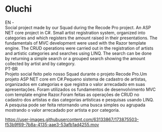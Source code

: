 # Oluchi
EN -
<br />
Social project made by our Squad during the Recode Pro project. An ASP NET core project in C#. Small artist registration system, organized into categories and which registers the amount raised in their presentations. The fundamentals of MVC development were used with the Razor template engine. The CRUD operations were carried out in the registration of artists and artistic categories and searches using LINQ. The search can be done by returning a simple search or a grouped search showing the amount collected by artist and by category.
<br />
PT-BR
<br />
Projeto social feito pelo nosso Squad durante o projeto Recode Pro.Um projeto ASP NET core em C#.Pequeno sistema de cadastro de artistas, organizados em categorias e que registra o valor arrecadado em suas apresentações. Foram utilizados os fundamentos de desenvolvimento MVC com template engine Razor.Foram feitas as operações de CRUD no cadastro dos artistas e das categorias artisticas e pesquisas usando LINQ. A pesquisa pode ser feita retornando uma busca simples ou agrupada mostrando o valor arrecadado  por artista e por categoria. 



https://user-images.githubusercontent.com/63133867/173875503-f53b9f69-7b8a-4135-aae3-53afb1ad4255.mov

